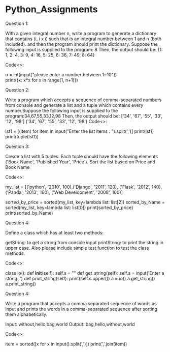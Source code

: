 # Python_Assignments

Question 1:

With a given integral number n, write a program to generate a dictionary that contains (i, i x i) such that is an integral number between 1 and n (both included). and then the program should print the dictionary.
Suppose the following input is supplied to the program: 8
Then, the output should be:       {1: 1, 2: 4, 3: 9, 4: 16, 5: 25, 6: 36, 7: 49, 8: 64}

Code<>:

n = int(input("please enter a number between 1~10"))   
print({x: x*x for x in range(1, n+1)})


Question 2:

Write a program which accepts a sequence of comma-separated numbers from console and generate a list and a tuple which contains every number.Suppose the following input is supplied to the program:34,67,55,33,12,98
Then, the output should be:
                            ['34', '67', '55', '33', '12', '98']
                            ('34', '67', '55', '33', '12', '98')
Code<>:

lst1 = [(item) for item in input("Enter the list items : ").split(',')]
print(lst1)
print(tuple(lst1))
  

Question 3:

Create a list with 5 tuples. 
Each tuple should have the following elements ('Book Name', 'Published Year', 'Price'). 
Sort the list based on Price and Book Name

Code<>:    

my_list = [('python', '2010', 100),('Django', '2011', 120), ('Flask', '2012', 140),('Panda', '2013', 160), ('Web Development', '2008', 100)]
 
sorted_by_price = sorted(my_list, key=lambda list: list[2])
sorted_by_Name = sorted(my_list, key=lambda list: list[0])
print(sorted_by_price)
print(sorted_by_Name)

Question 4:

Define a class which has at least two methods:

getString: to get a string from console input
printString: to print the string in upper case.
Also please include simple test function to test the class methods.

Code<>:

class io():
    def __init__(self):
        self.s = ""
    def get_string(self):
        self.s = input('Enter a string:  ')
    def print_string(self):
        print(self.s.upper())
a = io()
a.get_string()
a.print_string()


Question 4:

Write a program that accepts a comma separated sequence of words as input and prints the words in a comma-separated sequence after sorting them alphabetically.

Input:  without,hello,bag,world
Output: bag,hello,without,world

Code<>:

item = sorted([x for x in input().split(',')])
print(','.join(item))
